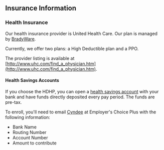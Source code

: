 ## Insurance Information

### Health Insurance

Our health insurance provider is United Health Care. Our plan is managed by [BradyWare](http://www.bradyware.com/).

Currently, we offer two plans: a High Deductible plan and a PPO.

The provider listing is available at [http://www.uhc.com/find_a_physician.htm](http://www.uhc.com/find_a_physician.htm).

#### Health Savings Accounts

If you choose the HDHP, you can open a [health savings account](http://en.wikipedia.org/wiki/Health_savings_account) with your bank and have funds directly deposited every pay period. The funds are pre-tax.

To enroll, you'll need to email [Cyndee](mailto:CD@echoiceplus.com) at Employer's Choice Plus with the following information:

* Bank Name
* Routing Number
* Account Number
* Amount to contribute
